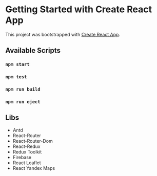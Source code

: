 # Getting Started with Create React App

This project was bootstrapped with [Create React App](https://github.com/facebook/create-react-app).

## Available Scripts

### `npm start`

### `npm test`

### `npm run build`

### `npm run eject`

## Libs

- Antd
- React-Router
- React-Router-Dom
- React-Redux
- Redux Toolkit
- Firebase
- React Leaflet
- React Yandex Maps
